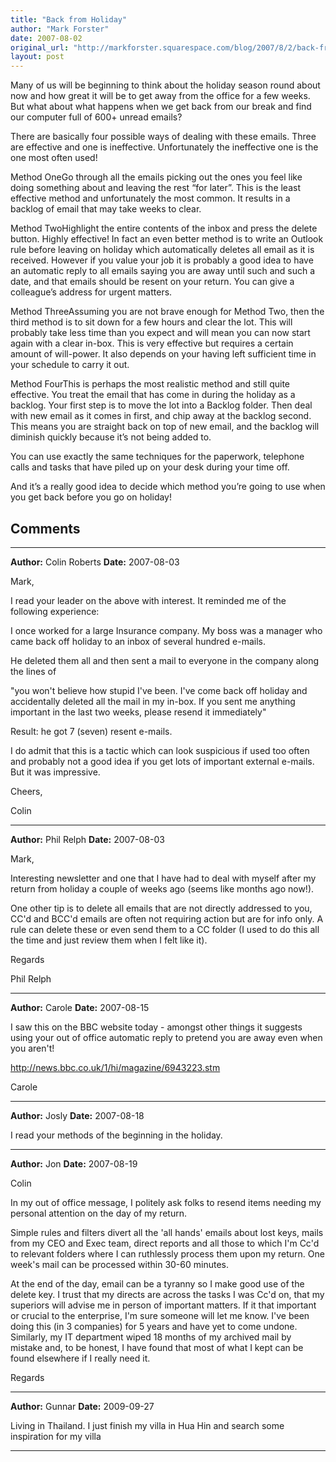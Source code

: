 ```yaml
---
title: "Back from Holiday"
author: "Mark Forster"
date: 2007-08-02
original_url: "http://markforster.squarespace.com/blog/2007/8/2/back-from-holiday.html"
layout: post
---
```


Many of us will be beginning to think about the holiday season round about now and how great it will be to get away from the office for a few weeks. But what about what happens when we get back from our break and find our computer full of 600+ unread emails?

There are basically four possible ways of dealing with these emails. Three are effective and one is ineffective. Unfortunately the ineffective one is the one most often used!

Method OneGo through all the emails picking out the ones you feel like doing something about and leaving the rest “for later”. This is the least effective method and unfortunately the most common. It results in a backlog of email that may take weeks to clear.

Method TwoHighlight the entire contents of the inbox and press the delete button. Highly effective! In fact an even better method is to write an Outlook rule before leaving on holiday which automatically deletes all email as it is received. However if you value your job it is probably a good idea to have an automatic reply to all emails saying you are away until such and such a date, and that emails should be resent on your return. You can give a colleague’s address for urgent matters.

Method ThreeAssuming you are not brave enough for Method Two, then the third method is to sit down for a few hours and clear the lot. This will probably take less time than you expect and will mean you can now start again with a clear in-box. This is very effective but requires a certain amount of will-power. It also depends on your having left sufficient time in your schedule to carry it out.

Method FourThis is perhaps the most realistic method and still quite effective. You treat the email that has come in during the holiday as a backlog. Your first step is to move the lot into a Backlog folder. Then deal with new email as it comes in first, and chip away at the backlog second. This means you are straight back on top of new email, and the backlog will diminish quickly because it’s not being added to.

You can use exactly the same techniques for the paperwork, telephone calls and tasks that have piled up on your desk during your time off.

And it’s a really good idea to decide which method you’re going to use when you get back before you go on holiday!


## Comments

---

**Author:** Colin Roberts
**Date:** 2007-08-03

Mark,   
  
I read your leader on the above with interest. It reminded me of the following experience:   
  
I once worked for a large Insurance company. My boss was a manager who came back off holiday to an inbox of several hundred e-mails.  
  
He deleted them all and then sent a mail to everyone in the company along the lines of   
  
 "you won't believe how stupid I've been. I've come back off holiday and accidentally deleted all the mail in my in-box. If you sent me anything important in the last two weeks, please resend it immediately"  
  
Result: he got 7 (seven) resent e-mails.   
  
I do admit that this is a tactic which can look suspicious if used too often and probably not a good idea if you get lots of important external e-mails. But it was impressive.  
  
Cheers,   
  
 Colin

---

**Author:** Phil Relph
**Date:** 2007-08-03

Mark,   
  
Interesting newsletter and one that I have had to deal with myself after my return from holiday a couple of weeks ago (seems like months ago now!).   
  
One other tip is to delete all emails that are not directly addressed to you, CC'd and BCC'd emails are often not requiring action but are for info only. A rule can delete these or even send them to a CC folder (I used to do this all the time and just review them when I felt like it).   
  
Regards   
  
Phil Relph

---

**Author:** Carole
**Date:** 2007-08-15

I saw this on the BBC website today - amongst other things it suggests using your out of office automatic reply to pretend you are away even when you aren't!  
  
<http://news.bbc.co.uk/1/hi/magazine/6943223.stm>  
  
Carole

---

**Author:** Josly
**Date:** 2007-08-18

I read your methods of the beginning in the holiday.

---

**Author:** Jon
**Date:** 2007-08-19

Colin  
  
In my out of office message, I politely ask folks to resend items needing my personal attention on the day of my return.   
  
Simple rules and filters divert all the 'all hands' emails about lost keys, mails from my CEO and Exec team, direct reports and all those to which I'm Cc'd to relevant folders where I can ruthlessly process them upon my return. One week's mail can be processed within 30-60 minutes.  
  
At the end of the day, email can be a tyranny so I make good use of the delete key. I trust that my directs are across the tasks I was Cc'd on, that my superiors will advise me in person of important matters. If it that important or crucial to the enterprise, I'm sure someone will let me know. I've been doing this (in 3 companies) for 5 years and have yet to come undone. Similarly, my IT department wiped 18 months of my archived mail by mistake and, to be honest, I have found that most of what I kept can be found elsewhere if I really need it.  
  
Regards

---

**Author:** Gunnar
**Date:** 2009-09-27

Living in Thailand. I just finish my villa in Hua Hin and search some inspiration for my villa

---
